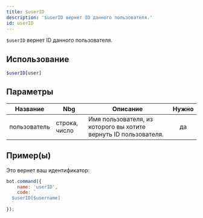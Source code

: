 ```yaml
---
title: $userID
description: '$userID вернет ID данного пользователя.'
id: userID
---
```


`$userID` вернет ID данного пользователя.

## Использование

```php
$userID[user]
```

## Параметры

| Название     | Nbg           | Описание                                                         | Нужно |
| ------------ | ------------- | ---------------------------------------------------------------- |:-----:|
| пользователь | строка, число | Имя пользователя, из которого вы хотите вернуть ID пользователя. |  да   |

## Пример(ы)

Это вернет ваш идентификатор:

```javascript
bot.command({
    name: 'userID',
    code: `
  $userID[$username]
  `
});
```
